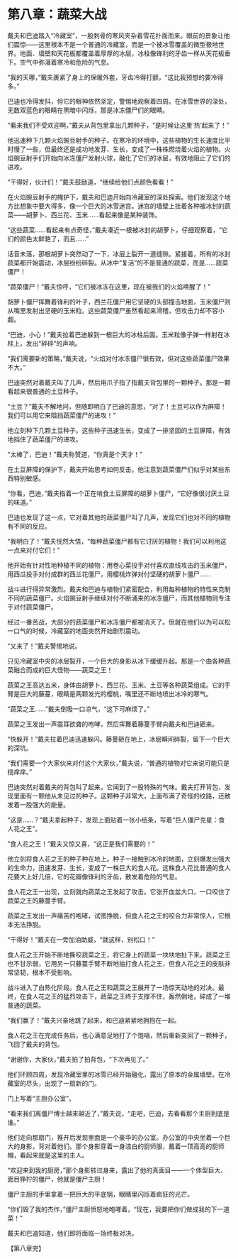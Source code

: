 # 第八章：蔬菜大战

戴夫和巴迪踏入“冷藏室”，一股刺骨的寒风夹杂着雪花扑面而来。眼前的景象让他们震惊——这里根本不是一个普通的冷藏室，而是一个被冰雪覆盖的微型极地世界。地面、墙壁和天花板都覆盖着厚厚的冰层，冰柱像锋利的牙齿一样从天花板垂下。空气中弥漫着寒冷和危险的气息。

“我的天哪，”戴夫裹紧了身上的保暖外套，牙齿冷得打颤，“这比我预想的要冷得多。”

巴迪也冷得发抖，但它的眼神依然坚定，警惕地观察着四周。在冰雪世界的深处，无数双蓝色的眼睛在黑暗中闪烁，那是冰冻僵尸们的眼睛。

“看来我们不受欢迎啊，”戴夫从背包里拿出几颗种子，“是时候让这里‘热’起来了！”

他迅速种下几颗火焰豌豆射手的种子。在寒冷的环境中，这些植物的生长速度比平时慢了一些，但最终还是成功地发芽、生长，变成了一株株燃烧着火焰的植物。火焰豌豆射手们开始向冰冻僵尸发射火球，融化了它们的冰层，有效地阻止了它们的进攻。

“干得好，伙计们！”戴夫鼓励道，“继续给他们点颜色看看！”

在火焰豌豆射手的掩护下，戴夫和巴迪开始向冷藏室的深处探索。他们发现这个地方比想象中要大得多，像一个巨大的冰雪迷宫。迷宫的墙壁上挂着各种被冰封的蔬菜——胡萝卜、西兰花、玉米……看起来像是某种装饰。

“这些蔬菜……看起来有点奇怪，”戴夫凑近一根被冰封的胡萝卜，仔细观察着，“它们的颜色太鲜艳了，而且……”

话音未落，那根胡萝卜突然动了一下，冰层上裂开一道缝隙。紧接着，所有的冰封蔬菜都开始震动，冰层纷纷碎裂。从冰中“复活”的不是普通的蔬菜，而是……蔬菜僵尸！

“蔬菜僵尸！”戴夫惊呼，“它们被冰冻在这里，现在被我们的火焰唤醒了！”

胡萝卜僵尸挥舞着锋利的叶子，西兰花僵尸用它坚硬的头部撞击地面，玉米僵尸则从嘴里发射出坚硬的玉米粒。这些蔬菜僵尸虽然看起来滑稽，但攻击力却不容小觑。

“巴迪，小心！”戴夫拉着巴迪躲到一根巨大的冰柱后面。玉米粒像子弹一样射在冰柱上，发出“砰砰”的声响。

“我们需要新的策略，”戴夫说，“火焰对付冰冻僵尸很有效，但对这些蔬菜僵尸效果不大。”

巴迪突然对着戴夫叫了几声，然后用爪子指了指戴夫背包里的一颗种子。那是一颗看起来很普通的土豆种子。

“土豆？”戴夫不解地问，但随即明白了巴迪的意思，“对了！土豆可以作为屏障！我们可以用它来阻挡蔬菜僵尸的进攻！”

他立刻种下几颗土豆种子。这些种子迅速生长，变成了一排坚固的土豆屏障，有效地挡住了蔬菜僵尸的进攻。

“太棒了，巴迪！”戴夫称赞道，“你真是个天才！”

在土豆屏障的保护下，戴夫开始思考如何反击。他注意到蔬菜僵尸们似乎对某些东西特别敏感。

“你看，巴迪，”戴夫指着一个正在啃食土豆屏障的胡萝卜僵尸，“它好像很讨厌土豆的味道。”

巴迪也发现了这一点，它对着其他的蔬菜僵尸叫了几声，发现它们也对不同的植物有不同的反应。

“我明白了！”戴夫恍然大悟，“每种蔬菜僵尸都有它讨厌的植物！我们可以利用这一点来对付它们！”

他开始有针对性地种植不同的植物：用卷心菜投手对付喜欢直线攻击的玉米僵尸，用西瓜投手对付成群的西兰花僵尸，用樱桃炸弹对付坚硬的胡萝卜僵尸……

战斗进行得异常激烈。戴夫和巴迪与植物们紧密配合，利用每种植物的特性来克制不同的蔬菜僵尸。火焰豌豆射手继续对付不断涌来的冰冻僵尸，而其他植物则专注于对付蔬菜僵尸。

经过一番苦战，大部分的蔬菜僵尸和冰冻僵尸都被消灭了。但就在他们以为可以松一口气的时候，冷藏室的地面突然开始剧烈震动。

“又来了！”戴夫警惕地说。

只见冷藏室中央的冰层裂开，一个巨大的身影从冰下缓缓升起。那是一个由各种蔬菜融合而成的巨大怪物——蔬菜之王！

蔬菜之王高达五米，身体由胡萝卜、西兰花、玉米、土豆等各种蔬菜组成。它的手臂是巨大的藤蔓，眼睛是两颗发光的樱桃，嘴里还不断地喷出冰冷的寒气。

“蔬菜之王……”戴夫倒吸一口凉气，“这下可麻烦了。”

蔬菜之王发出一声震耳欲聋的咆哮，然后挥舞着藤蔓手臂向戴夫和巴迪砸来。

“快躲开！”戴夫拉着巴迪迅速躲闪。藤蔓砸在地上，冰层瞬间碎裂，留下一个巨大的深坑。

“我们需要一个大家伙来对付这个大家伙，”戴夫说，“普通的植物对它来说可能只是挠痒痒。”

巴迪突然对着戴夫的背包叫了起来，它闻到了一股特殊的气味。戴夫打开背包，发现里面有一颗他从未见过的种子。这颗种子非常大，上面布满了奇怪的纹路，还散发着一股强大的能量。

“这是……？”戴夫拿起种子，发现上面贴着一张小纸条，写着“巨人僵尸克星：食人花之王”。

“食人花之王！”戴夫又惊又喜，“这正是我们需要的！”

他立刻将食人花之王的种子种在地上。种子一接触到冰冷的地面，立刻爆发出强大的生命力，迅速发芽、生长，变成了一株巨大的食人花。这株食人花比普通的食人花要大上好几倍，它的花瓣像锋利的牙齿，散发着危险的气息。

食人花之王一出现，立刻就向蔬菜之王发起了攻击。它张开血盆大口，一口咬住了蔬菜之王的藤蔓手臂。

蔬菜之王发出一声痛苦的咆哮，试图挣脱，但食人花之王的咬合力非常惊人，它根本无法挣脱。

“干得好！”戴夫在一旁加油助威，“就这样，别松口！”

食人花之王开始不断地撕咬蔬菜之王，将它身上的蔬菜一块块地扯下来。蔬菜之王也不甘示弱，它用另一只藤蔓手臂不断地抽打食人花之王，但食人花之王的皮肤非常坚韧，根本不受影响。

战斗进入了白热化阶段。食人花之王和蔬菜之王展开了一场惊天动地的对决。最终，在食人花之王的猛烈攻击下，蔬菜之王终于支撑不住，轰然倒地，碎成了一堆普通的蔬菜。

“我们赢了！”戴夫兴奋地跳了起来，和巴迪紧紧地拥抱在一起。

食人花之王在完成任务后，也心满意足地打了个饱嗝，然后重新变回了一颗种子，飞回了戴夫的背包。

“谢谢你，大家伙，”戴夫拍了拍背包，“下次再见了。”

他们环顾四周，发现冷藏室里的冰雪已经开始融化，露出了原本的金属墙壁。在冷藏室的尽头，出现了一扇新的门。

门上写着“主厨办公室”。

“看来我们离僵尸博士越来越近了，”戴夫说，“走吧，巴迪，去看看那个主厨到底是谁。”

他们走向那扇门，推开后发现里面是一个豪华的办公室。办公室的中央坐着一个巨大的身影，背对着他们。那个身影穿着一身洁白的厨师服，戴着一顶高高的厨师帽，看起来就是这里的主人。

“欢迎来到我的厨房，”那个身影转过身来，露出了他的真面目——一个体型巨大、面目狰狞的僵尸，他就是僵尸主厨！

僵尸主厨的手里拿着一把巨大的平底锅，眼睛里闪烁着疯狂的光芒。

“你们毁了我的杰作，”僵尸主厨愤怒地咆哮着，“现在，我要把你们做成我的下一道菜！”

戴夫和巴迪知道，他们即将面临一场终极对决。

【第八章完】